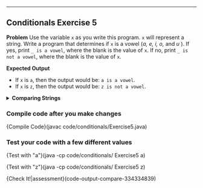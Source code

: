 ----------

## Conditionals Exercise 5

**Problem**
Use the variable `x` as you write this program. `x` will represent a string. Write a program that determines if `x` is a vowel (*a, e, i, o,* and *u* ). If yes, print `_ is a vowel`, where the blank is the value of `x`. If no, print `_ is not a vowel`, where the blank is the value of `x`.

**Expected Output**
* If `x` is `a`, then the output would be: `a is a vowel`.
* If `x` is `z`, then the output would be: `z is not a vowel`.

<details><summary><b>Comparing Strings</b></summary>If you choose to directly compare Strings, you may be tempted to write `x == "a"`. However, this won't behave as expected. Instead, use `.equals()`. For example, `x.equals("a")`.</details>

### Compile code after you make changes

{Compile Code}(javac code/conditionals/Exercise5.java)

### Test your code with a few different values

{Test with "a"}(java -cp code/conditionals/ Exercise5 a)

{Test with "z"}(java -cp code/conditionals/ Exercise5 z)


{Check It!|assessment}(code-output-compare-334334839)
